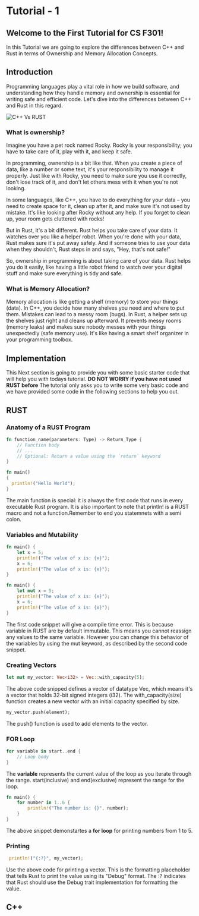 # Tutorial - 1

## Welcome to the First Tutorial for CS F301!
In this Tutorial we are going to explore the differences between C++ and Rust in terms of Ownership and Memory Allocation Concepts.

## Introduction
Programming languages play a vital role in how we build software, and understanding how they handle memory and ownership is essential for writing safe and efficient code. Let's dive into the differences between C++ and Rust in this regard.


![C++ Vs RUST](https://miro.medium.com/v2/resize:fit:1400/1*b0fcLHA-bIjxmhO4hSrPRA.jpeg)

### What is ownership?
Imagine you have a pet rock named Rocky. Rocky is your responsibility; you have to take care of it, play with it, and keep it safe.

In programming, ownership is a bit like that. When you create a piece of data, like a number or some text, it's your responsibility to manage it properly. Just like with Rocky, you need to make sure you use it correctly, don't lose track of it, and don't let others mess with it when you're not looking.

In some languages, like C++, you have to do everything for your data – you need to create space for it, clean up after it, and make sure it's not used by mistake. It's like looking after Rocky without any help. If you forget to clean up, your room gets cluttered with rocks!

But in Rust, it's a bit different. Rust helps you take care of your data. It watches over you like a helper robot. When you're done with your data, Rust makes sure it's put away safely. And if someone tries to use your data when they shouldn't, Rust steps in and says, "Hey, that's not safe!"

So, ownership in programming is about taking care of your data. Rust helps you do it easily, like having a little robot friend to watch over your digital stuff and make sure everything is tidy and safe.

### What is Memory Allocation?
Memory allocation is like getting a shelf (memory) to store your things (data). In C++, you decide how many shelves you need and where to put them. Mistakes can lead to a messy room (bugs). In Rust, a helper sets up the shelves just right and cleans up afterward. It prevents messy rooms (memory leaks) and makes sure nobody messes with your things unexpectedly (safe memory use). It's like having a smart shelf organizer in your programming toolbox.

## Implementation
This Next section is going to provide you with some basic starter code that will help you with todays tutorial. 
**DO NOT WORRY if you have not used RUST before**
The tutorial only asks you to write some very basic code and we have provided some code in the following sections to help you out.

## RUST

### Anatomy of a RUST Program

```RUST
fn function_name(parameters: Type) -> Return_Type {
    // Function body
    // ...
    // Optional: Return a value using the `return` keyword
}
```

```RUST
fn main()
{
  println!("Hello World");
}
```

The main function is special: it is always the first code that runs in every executable Rust program. It is also important to note that println! is a RUST macro and not a function.Remember to end you statemnets with a semi colon. 

### Variables and Mutability
```RUST
fn main() {
    let x = 5;
    println!("The value of x is: {x}");
    x = 6;
    println!("The value of x is: {x}");
}
```

```RUST
fn main() {
    let mut x = 5;
    println!("The value of x is: {x}");
    x = 6;
    println!("The value of x is: {x}");
}
```

The first code snippet will give a compile time error. This is because variable in RUST are by default immutable. This means you cannot reassign any values to the same variable. However you can change this behavior of the variables by using the  mut keyword, as described by the second code snippet.

### Creating Vectors

```RUST
let mut my_vector: Vec<i32> = Vec::with_capacity(5);
```

The above code snipped defines a vector of datatype Vec<i32>, which means it's a vector that holds 32-bit signed integers (i32). The with_capacity(size) function creates a new vector with an initial capacity specified by size.

```RUST
my_vector.push(element);
```
The push() function is used to add elements to the vector. 

### FOR Loop

```RUST
for variable in start..end {
    // Loop body
}
```

The **variable** represents the current value of the loop as you iterate through the range.
start(inclusive) and end(exclusive) represent the range for the loop.

```RUST
fn main() {
    for number in 1..6 {
        println!("The number is: {}", number);
    }
}
```
The above snippet demonstartes a **for loop** for printing numbers from 1 to 5.

### Printing
```RUST
 println!("{:?}", my_vector);
```
Use the above code for printing a vector.
This is the formatting placeholder that tells Rust to print the value using its "Debug" format. The :? indicates that Rust should use the Debug trait implementation for formatting the value.
## C++



